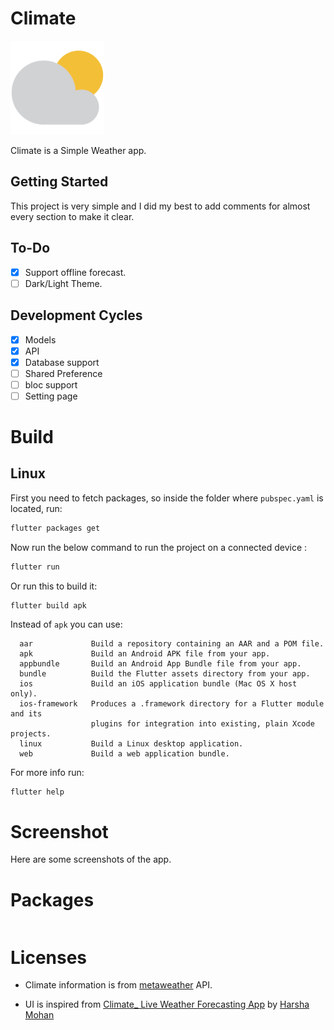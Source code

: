 # Climate

![logo](./git_resources/img/logo.png)

Climate is a Simple Weather app.

## Getting Started

This project is very simple and I did my best to add comments for almost every section to make it clear.

## To-Do

- [x] Support offline forecast.
- [ ] Dark/Light Theme.

## Development Cycles

- [x] Models
- [x] API
- [x] Database support
- [ ] Shared Preference
- [ ] bloc support
- [ ] Setting page

# Build

## **Linux**

First you need to fetch packages, so inside the folder where `pubspec.yaml` is located, run:

```bash
flutter packages get
```

Now run the below command to run the project on a connected device :

```bash
flutter run
```

Or run this to build it:

```
flutter build apk
```

Instead of `apk` you can use:

```text
  aar             Build a repository containing an AAR and a POM file.
  apk             Build an Android APK file from your app.
  appbundle       Build an Android App Bundle file from your app.
  bundle          Build the Flutter assets directory from your app.
  ios             Build an iOS application bundle (Mac OS X host only).
  ios-framework   Produces a .framework directory for a Flutter module and its
                  plugins for integration into existing, plain Xcode projects.
  linux           Build a Linux desktop application.
  web             Build a web application bundle.

```

For more info run:

```bash
flutter help
```

# Screenshot

Here are some screenshots of the app.

# Packages

```yaml

```

# Licenses

- Climate information is from [metaweather][metaweather] API.

- UI is inspired from [Climate\_ Live Weather Forecasting App][ui] by [Harsha Mohan](https://www.behance.net/harshamohan)

[ui]: https://www.behance.net/gallery/91989981/Climate_-Live-Weather-Forecasting-App
[metaweather]: https://www.metaweather.com/api/
